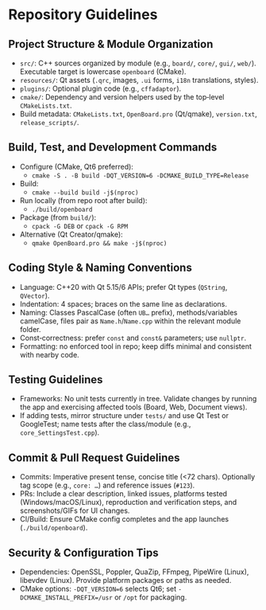 # Repository Guidelines

## Project Structure & Module Organization
- `src/`: C++ sources organized by module (e.g., `board/`, `core/`, `gui/`, `web/`). Executable target is lowercase `openboard` (CMake).
- `resources/`: Qt assets (`.qrc`, images, `.ui` forms, `i18n` translations, styles).
- `plugins/`: Optional plugin code (e.g., `cffadaptor`).
- `cmake/`: Dependency and version helpers used by the top‑level `CMakeLists.txt`.
- Build metadata: `CMakeLists.txt`, `OpenBoard.pro` (Qt/qmake), `version.txt`, `release_scripts/`.

## Build, Test, and Development Commands
- Configure (CMake, Qt6 preferred):
  - `cmake -S . -B build -DQT_VERSION=6 -DCMAKE_BUILD_TYPE=Release`
- Build:
  - `cmake --build build -j$(nproc)`
- Run locally (from repo root after build):
  - `./build/openboard`
- Package (from `build/`):
  - `cpack -G DEB` or `cpack -G RPM`
- Alternative (Qt Creator/qmake):
  - `qmake OpenBoard.pro && make -j$(nproc)`

## Coding Style & Naming Conventions
- Language: C++20 with Qt 5.15/6 APIs; prefer Qt types (`QString`, `QVector`).
- Indentation: 4 spaces; braces on the same line as declarations.
- Naming: Classes PascalCase (often `UB…` prefix), methods/variables camelCase, files pair as `Name.h`/`Name.cpp` within the relevant module folder.
- Const‑correctness: prefer `const` and `const&` parameters; use `nullptr`.
- Formatting: no enforced tool in repo; keep diffs minimal and consistent with nearby code.

## Testing Guidelines
- Frameworks: No unit tests currently in tree. Validate changes by running the app and exercising affected tools (Board, Web, Document views).
- If adding tests, mirror structure under `tests/` and use Qt Test or GoogleTest; name tests after the class/module (e.g., `core_SettingsTest.cpp`).

## Commit & Pull Request Guidelines
- Commits: Imperative present tense, concise title (<72 chars). Optionally tag scope (e.g., `core: …`) and reference issues (`#123`).
- PRs: Include a clear description, linked issues, platforms tested (Windows/macOS/Linux), reproduction and verification steps, and screenshots/GIFs for UI changes.
- CI/Build: Ensure CMake config completes and the app launches (`./build/openboard`).

## Security & Configuration Tips
- Dependencies: OpenSSL, Poppler, QuaZip, FFmpeg, PipeWire (Linux), libevdev (Linux). Provide platform packages or paths as needed.
- CMake options: `-DQT_VERSION=6` selects Qt6; set `-DCMAKE_INSTALL_PREFIX=/usr` or `/opt` for packaging.
